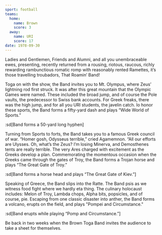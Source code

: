 ```yaml
---
sport: football
teams:
  home:
    name: Brown
    score: 3
  away:
    name: URI
    score: 17
date: 1978-09-30
---
```


Ladies and Gentlemen, Friends and Alumni, and all you unembraceable ewes, presenting, recently returned from a rousing, riotous, raucous, richly rewarding rambunctious romatic romp with reasonably rented Ramettes, it’s those travelling troubadors, That Roamin’ Band!

Toga on with the show, the Band invites you to Mt. Olympus, where Zeus’ lightning rod first struck. It was after this great mountain that the Olympic Games were named. These included the broad jump, and of course the Pole vaults, the predecessor to Swiss bank accounts. For Greek freaks, there was the high jump, and for all you URI students, the javelin catch. Io honor these sports, the Band forms a fifty-yard dash and plays “Wide World of Sports.”

:sd[Band forms a 50-yard long hyphen]

Turning from Sports to forts, the Band takes you to a famous Greek council of war. “Homer gosh, Odysseus terrible,” cried Agamemnon. “All our efforts are Ulysses. Oh, what’s the Zeus? I’m losing Minerva, and Demosthenes tents are really terrible. The very Ares charged with excitement as the Greeks develop a plan. Commemorating the momentous occasion when the Greeks came through the gates of Troy, the Band forms a Trojan horse and plays “The Great Gate of Troy.”

:sd[Band forms a horse head and plays “The Great Gate of Kiev.”]

Speaking of Greece, the Band slips into the Ratte. The Band psis as we witness food fight where we hardly eta thing. The culinary holocaust includes: Melon of Troy, Lambda chops, Alpha bits, popsicles, and of course, pie. Escaping from one classic disaster into anther, the Band forms a volcano, erupts on the field, and plays "Pompei and Circumstance."

:sd[Band erupts while playing “Pomp and Circumstance.”]

Be back in two weeks when the Brown Toga Band invites the audience to take a sheet for themselves.
